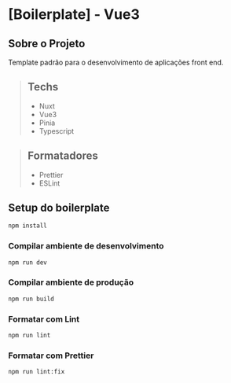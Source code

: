 # [Boilerplate] - Vue3

## Sobre o Projeto

Template padrão para o desenvolvimento de aplicações front end.

> ## Techs
>
> - Nuxt
> - Vue3
> - Pinia
> - Typescript

> ## Formatadores
>
> - Prettier
> - ESLint

## Setup do boilerplate

```sh
npm install
```

### Compilar ambiente de desenvolvimento

```sh
npm run dev
```

### Compilar ambiente de produção

```sh
npm run build
```

### Formatar com Lint

```sh
npm run lint
```

### Formatar com Prettier

```sh
npm run lint:fix
```
